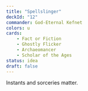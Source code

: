 ```yaml
---
title: "Spellslinger"
deckId: "12"
commander: God-Eternal Kefnet
colors: u
cards:
    - Fact or Fiction
    - Ghostly Flicker
    - Archaeomancer
    - Scholar of the Ages
status: idea
draft: false
---
```


Instants and sorceries matter.
